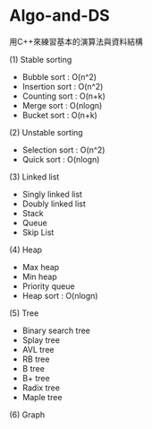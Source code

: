# Algo-and-DS

用C++來練習基本的演算法與資料結構

(1) Stable sorting
- Bubble sort : O(n^2)
- Insertion sort : O(n^2)
- Counting sort : O(n+k)
- Merge sort : O(nlogn)
- Bucket sort : O(n+k) <X>

(2) Unstable sorting
- Selection sort : O(n^2)
- Quick sort : O(nlogn)

(3) Linked list
- Singly linked list
- Doubly linked list
- Stack
- Queue
- Skip List  <X>

(4) Heap
- Max heap <X>
- Min heap <X>
- Priority queue <X>
- Heap sort : O(nlogn) <X>

(5) Tree
- Binary search tree <X>
- Splay tree <X>
- AVL tree <X>
- RB tree <X>
- B tree <X>
- B+ tree <X>
- Radix tree <X>
- Maple tree <X>

(6) Graph

